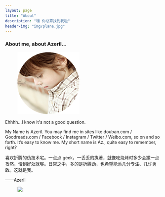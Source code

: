 ```yaml
---
layout: page
title: "About"
description: "嘿 你总算找到我啦"
header-img: "img/plane.jpg"
---
```


### About me, about Azeril...


<figure>
    <img src="img/Zero.png">
</figure> 

Ehhhh...I know it's not a good question.

My Name is Azeril. You may find me in sites like douban.com / Goodreads.com / Facebook / Instagram / Twitter / Weibo.com, so on and so forth. It’s easy to know me. My short name is Az., quite easy to remember, right?

喜欢折腾的伪技术宅。一点点 geek，一丢丢的执著，就像吃烧烤时多少会撒一点孜然，恰到好处就够。日常之中，多的是折腾劲，也希望能添几分专注、几许勇敢。这就是我。

——Azeril


<figure>
    <a href="{{ site.url }}/img/Zero.png"><img src="{{ site.url }}/img/Zero.png"></a>
</figure>
